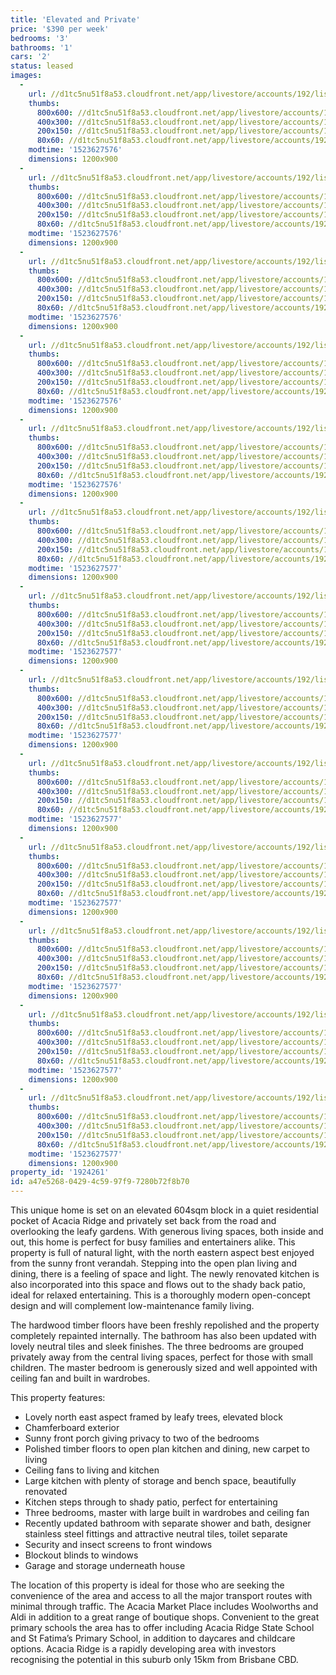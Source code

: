 ```yaml
---
title: 'Elevated and Private'
price: '$390 per week'
bedrooms: '3'
bathrooms: '1'
cars: '2'
status: leased
images:
  -
    url: //d1tc5nu51f8a53.cloudfront.net/app/livestore/accounts/192/listings/1452812/images/Oswin-17-Living-Dayn_7807327797_20180413114304.jpg
    thumbs:
      800x600: //d1tc5nu51f8a53.cloudfront.net/app/livestore/accounts/192/listings/1452812/images/Oswin-17-Living-Dayn_7807327797_20180413114304_800x600.jpg
      400x300: //d1tc5nu51f8a53.cloudfront.net/app/livestore/accounts/192/listings/1452812/images/Oswin-17-Living-Dayn_7807327797_20180413114304_400x300.jpg
      200x150: //d1tc5nu51f8a53.cloudfront.net/app/livestore/accounts/192/listings/1452812/images/Oswin-17-Living-Dayn_7807327797_20180413114304_200x150.jpg
      80x60: //d1tc5nu51f8a53.cloudfront.net/app/livestore/accounts/192/listings/1452812/images/Oswin-17-Living-Dayn_7807327797_20180413114304_80x60.jpg
    modtime: '1523627576'
    dimensions: 1200x900
  -
    url: //d1tc5nu51f8a53.cloudfront.net/app/livestore/accounts/192/listings/1452812/images/Oswin-17-Living2-Day_6879811643_20180413114149.jpg
    thumbs:
      800x600: //d1tc5nu51f8a53.cloudfront.net/app/livestore/accounts/192/listings/1452812/images/Oswin-17-Living2-Day_6879811643_20180413114149_800x600.jpg
      400x300: //d1tc5nu51f8a53.cloudfront.net/app/livestore/accounts/192/listings/1452812/images/Oswin-17-Living2-Day_6879811643_20180413114149_400x300.jpg
      200x150: //d1tc5nu51f8a53.cloudfront.net/app/livestore/accounts/192/listings/1452812/images/Oswin-17-Living2-Day_6879811643_20180413114149_200x150.jpg
      80x60: //d1tc5nu51f8a53.cloudfront.net/app/livestore/accounts/192/listings/1452812/images/Oswin-17-Living2-Day_6879811643_20180413114149_80x60.jpg
    modtime: '1523627576'
    dimensions: 1200x900
  -
    url: //d1tc5nu51f8a53.cloudfront.net/app/livestore/accounts/192/listings/1452812/images/Oswin-17-Front-Dayne_9589767986_20180413114137.jpg
    thumbs:
      800x600: //d1tc5nu51f8a53.cloudfront.net/app/livestore/accounts/192/listings/1452812/images/Oswin-17-Front-Dayne_9589767986_20180413114137_800x600.jpg
      400x300: //d1tc5nu51f8a53.cloudfront.net/app/livestore/accounts/192/listings/1452812/images/Oswin-17-Front-Dayne_9589767986_20180413114137_400x300.jpg
      200x150: //d1tc5nu51f8a53.cloudfront.net/app/livestore/accounts/192/listings/1452812/images/Oswin-17-Front-Dayne_9589767986_20180413114137_200x150.jpg
      80x60: //d1tc5nu51f8a53.cloudfront.net/app/livestore/accounts/192/listings/1452812/images/Oswin-17-Front-Dayne_9589767986_20180413114137_80x60.jpg
    modtime: '1523627576'
    dimensions: 1200x900
  -
    url: //d1tc5nu51f8a53.cloudfront.net/app/livestore/accounts/192/listings/1452812/images/Oswin-17-Kitchen3-Da_5524149788_20180413114204.jpg
    thumbs:
      800x600: //d1tc5nu51f8a53.cloudfront.net/app/livestore/accounts/192/listings/1452812/images/Oswin-17-Kitchen3-Da_5524149788_20180413114204_800x600.jpg
      400x300: //d1tc5nu51f8a53.cloudfront.net/app/livestore/accounts/192/listings/1452812/images/Oswin-17-Kitchen3-Da_5524149788_20180413114204_400x300.jpg
      200x150: //d1tc5nu51f8a53.cloudfront.net/app/livestore/accounts/192/listings/1452812/images/Oswin-17-Kitchen3-Da_5524149788_20180413114204_200x150.jpg
      80x60: //d1tc5nu51f8a53.cloudfront.net/app/livestore/accounts/192/listings/1452812/images/Oswin-17-Kitchen3-Da_5524149788_20180413114204_80x60.jpg
    modtime: '1523627576'
    dimensions: 1200x900
  -
    url: //d1tc5nu51f8a53.cloudfront.net/app/livestore/accounts/192/listings/1452812/images/Oswin-17-Kitchen2-Da_9780826787_20180413114245.jpg
    thumbs:
      800x600: //d1tc5nu51f8a53.cloudfront.net/app/livestore/accounts/192/listings/1452812/images/Oswin-17-Kitchen2-Da_9780826787_20180413114245_800x600.jpg
      400x300: //d1tc5nu51f8a53.cloudfront.net/app/livestore/accounts/192/listings/1452812/images/Oswin-17-Kitchen2-Da_9780826787_20180413114245_400x300.jpg
      200x150: //d1tc5nu51f8a53.cloudfront.net/app/livestore/accounts/192/listings/1452812/images/Oswin-17-Kitchen2-Da_9780826787_20180413114245_200x150.jpg
      80x60: //d1tc5nu51f8a53.cloudfront.net/app/livestore/accounts/192/listings/1452812/images/Oswin-17-Kitchen2-Da_9780826787_20180413114245_80x60.jpg
    modtime: '1523627576'
    dimensions: 1200x900
  -
    url: //d1tc5nu51f8a53.cloudfront.net/app/livestore/accounts/192/listings/1452812/images/Oswin-17-Kitchen-Day_7191828468_20180413114405.jpg
    thumbs:
      800x600: //d1tc5nu51f8a53.cloudfront.net/app/livestore/accounts/192/listings/1452812/images/Oswin-17-Kitchen-Day_7191828468_20180413114405_800x600.jpg
      400x300: //d1tc5nu51f8a53.cloudfront.net/app/livestore/accounts/192/listings/1452812/images/Oswin-17-Kitchen-Day_7191828468_20180413114405_400x300.jpg
      200x150: //d1tc5nu51f8a53.cloudfront.net/app/livestore/accounts/192/listings/1452812/images/Oswin-17-Kitchen-Day_7191828468_20180413114405_200x150.jpg
      80x60: //d1tc5nu51f8a53.cloudfront.net/app/livestore/accounts/192/listings/1452812/images/Oswin-17-Kitchen-Day_7191828468_20180413114405_80x60.jpg
    modtime: '1523627577'
    dimensions: 1200x900
  -
    url: //d1tc5nu51f8a53.cloudfront.net/app/livestore/accounts/192/listings/1452812/images/Oswin-17-Bed1-Daynes_8636426776_20180413114656.jpg
    thumbs:
      800x600: //d1tc5nu51f8a53.cloudfront.net/app/livestore/accounts/192/listings/1452812/images/Oswin-17-Bed1-Daynes_8636426776_20180413114656_800x600.jpg
      400x300: //d1tc5nu51f8a53.cloudfront.net/app/livestore/accounts/192/listings/1452812/images/Oswin-17-Bed1-Daynes_8636426776_20180413114656_400x300.jpg
      200x150: //d1tc5nu51f8a53.cloudfront.net/app/livestore/accounts/192/listings/1452812/images/Oswin-17-Bed1-Daynes_8636426776_20180413114656_200x150.jpg
      80x60: //d1tc5nu51f8a53.cloudfront.net/app/livestore/accounts/192/listings/1452812/images/Oswin-17-Bed1-Daynes_8636426776_20180413114656_80x60.jpg
    modtime: '1523627577'
    dimensions: 1200x900
  -
    url: //d1tc5nu51f8a53.cloudfront.net/app/livestore/accounts/192/listings/1452812/images/Oswin-17-Bed2-Daynes_5039896484_20180413114432.jpg
    thumbs:
      800x600: //d1tc5nu51f8a53.cloudfront.net/app/livestore/accounts/192/listings/1452812/images/Oswin-17-Bed2-Daynes_5039896484_20180413114432_800x600.jpg
      400x300: //d1tc5nu51f8a53.cloudfront.net/app/livestore/accounts/192/listings/1452812/images/Oswin-17-Bed2-Daynes_5039896484_20180413114432_400x300.jpg
      200x150: //d1tc5nu51f8a53.cloudfront.net/app/livestore/accounts/192/listings/1452812/images/Oswin-17-Bed2-Daynes_5039896484_20180413114432_200x150.jpg
      80x60: //d1tc5nu51f8a53.cloudfront.net/app/livestore/accounts/192/listings/1452812/images/Oswin-17-Bed2-Daynes_5039896484_20180413114432_80x60.jpg
    modtime: '1523627577'
    dimensions: 1200x900
  -
    url: //d1tc5nu51f8a53.cloudfront.net/app/livestore/accounts/192/listings/1452812/images/Oswin-17-Bed3-Daynes_1145565175_20180413114740.jpg
    thumbs:
      800x600: //d1tc5nu51f8a53.cloudfront.net/app/livestore/accounts/192/listings/1452812/images/Oswin-17-Bed3-Daynes_1145565175_20180413114740_800x600.jpg
      400x300: //d1tc5nu51f8a53.cloudfront.net/app/livestore/accounts/192/listings/1452812/images/Oswin-17-Bed3-Daynes_1145565175_20180413114740_400x300.jpg
      200x150: //d1tc5nu51f8a53.cloudfront.net/app/livestore/accounts/192/listings/1452812/images/Oswin-17-Bed3-Daynes_1145565175_20180413114740_200x150.jpg
      80x60: //d1tc5nu51f8a53.cloudfront.net/app/livestore/accounts/192/listings/1452812/images/Oswin-17-Bed3-Daynes_1145565175_20180413114740_80x60.jpg
    modtime: '1523627577'
    dimensions: 1200x900
  -
    url: //d1tc5nu51f8a53.cloudfront.net/app/livestore/accounts/192/listings/1452812/images/Oswin-17-Bathroom-Da_7466671560_20180413114805.jpg
    thumbs:
      800x600: //d1tc5nu51f8a53.cloudfront.net/app/livestore/accounts/192/listings/1452812/images/Oswin-17-Bathroom-Da_7466671560_20180413114805_800x600.jpg
      400x300: //d1tc5nu51f8a53.cloudfront.net/app/livestore/accounts/192/listings/1452812/images/Oswin-17-Bathroom-Da_7466671560_20180413114805_400x300.jpg
      200x150: //d1tc5nu51f8a53.cloudfront.net/app/livestore/accounts/192/listings/1452812/images/Oswin-17-Bathroom-Da_7466671560_20180413114805_200x150.jpg
      80x60: //d1tc5nu51f8a53.cloudfront.net/app/livestore/accounts/192/listings/1452812/images/Oswin-17-Bathroom-Da_7466671560_20180413114805_80x60.jpg
    modtime: '1523627577'
    dimensions: 1200x900
  -
    url: //d1tc5nu51f8a53.cloudfront.net/app/livestore/accounts/192/listings/1452812/images/Oswin-17-Patio-Dayne_613525499_20180413114850.jpg
    thumbs:
      800x600: //d1tc5nu51f8a53.cloudfront.net/app/livestore/accounts/192/listings/1452812/images/Oswin-17-Patio-Dayne_613525499_20180413114850_800x600.jpg
      400x300: //d1tc5nu51f8a53.cloudfront.net/app/livestore/accounts/192/listings/1452812/images/Oswin-17-Patio-Dayne_613525499_20180413114850_400x300.jpg
      200x150: //d1tc5nu51f8a53.cloudfront.net/app/livestore/accounts/192/listings/1452812/images/Oswin-17-Patio-Dayne_613525499_20180413114850_200x150.jpg
      80x60: //d1tc5nu51f8a53.cloudfront.net/app/livestore/accounts/192/listings/1452812/images/Oswin-17-Patio-Dayne_613525499_20180413114850_80x60.jpg
    modtime: '1523627577'
    dimensions: 1200x900
  -
    url: //d1tc5nu51f8a53.cloudfront.net/app/livestore/accounts/192/listings/1452812/images/Oswin-17-Backyard2-D_4895894837_20180413114935.jpg
    thumbs:
      800x600: //d1tc5nu51f8a53.cloudfront.net/app/livestore/accounts/192/listings/1452812/images/Oswin-17-Backyard2-D_4895894837_20180413114935_800x600.jpg
      400x300: //d1tc5nu51f8a53.cloudfront.net/app/livestore/accounts/192/listings/1452812/images/Oswin-17-Backyard2-D_4895894837_20180413114935_400x300.jpg
      200x150: //d1tc5nu51f8a53.cloudfront.net/app/livestore/accounts/192/listings/1452812/images/Oswin-17-Backyard2-D_4895894837_20180413114935_200x150.jpg
      80x60: //d1tc5nu51f8a53.cloudfront.net/app/livestore/accounts/192/listings/1452812/images/Oswin-17-Backyard2-D_4895894837_20180413114935_80x60.jpg
    modtime: '1523627577'
    dimensions: 1200x900
  -
    url: //d1tc5nu51f8a53.cloudfront.net/app/livestore/accounts/192/listings/1452812/images/Oswin-17-Backyard-Da_2059044349_20180413115012.jpg
    thumbs:
      800x600: //d1tc5nu51f8a53.cloudfront.net/app/livestore/accounts/192/listings/1452812/images/Oswin-17-Backyard-Da_2059044349_20180413115012_800x600.jpg
      400x300: //d1tc5nu51f8a53.cloudfront.net/app/livestore/accounts/192/listings/1452812/images/Oswin-17-Backyard-Da_2059044349_20180413115012_400x300.jpg
      200x150: //d1tc5nu51f8a53.cloudfront.net/app/livestore/accounts/192/listings/1452812/images/Oswin-17-Backyard-Da_2059044349_20180413115012_200x150.jpg
      80x60: //d1tc5nu51f8a53.cloudfront.net/app/livestore/accounts/192/listings/1452812/images/Oswin-17-Backyard-Da_2059044349_20180413115012_80x60.jpg
    modtime: '1523627577'
    dimensions: 1200x900
property_id: '1924261'
id: a47e5268-0429-4c59-97f9-7280b72f8b70
---
```

This unique home is set on an elevated 604sqm block in a quiet residential pocket of Acacia Ridge and privately set back from the road and overlooking the leafy gardens. With generous living spaces, both inside and out, this home is perfect for busy families and entertainers alike. This property is full of natural light, with the north eastern aspect best enjoyed from the sunny front verandah. Stepping into the open plan living and dining, there is a feeling of space and light. The newly renovated kitchen is also incorporated into this space and flows out to the shady back patio, ideal for relaxed entertaining. This is a thoroughly modern open-concept design and will complement low-maintenance family living. 
 
The hardwood timber floors have been freshly repolished and the property completely repainted internally. The bathroom has also been updated with lovely neutral tiles and sleek finishes. The three bedrooms are grouped privately away from the central living spaces, perfect for those with small children. The master bedroom is generously sized and well appointed with ceiling fan and built in wardrobes.
 
This property features:
 
*  Lovely north east aspect framed by leafy trees, elevated block
*  Chamferboard exterior  
*  Sunny front porch giving privacy to two of the bedrooms 
*  Polished timber floors to open plan kitchen and dining, new carpet to living
*  Ceiling fans to living and kitchen
*  Large kitchen with plenty of storage and bench space, beautifully renovated
*  Kitchen steps through to shady patio, perfect for entertaining 
*  Three bedrooms, master with large built in wardrobes and ceiling fan
*  Recently updated bathroom with separate shower and bath, designer stainless steel fittings and attractive neutral tiles, toilet separate
*  Security and insect screens to front windows 
*  Blockout blinds to windows
*  Garage and storage underneath house

The location of this property is ideal for those who are seeking the convenience of the area and access to all the major transport routes with minimal through traffic. The Acacia Market Place includes Woolworths and Aldi in addition to a great range of boutique shops. Convenient to the great primary schools the area has to offer including Acacia Ridge State School and St Fatima’s Primary School, in addition to daycares and childcare options. Acacia Ridge is a rapidly developing area with investors recognising the potential in this suburb only 15km from Brisbane CBD.